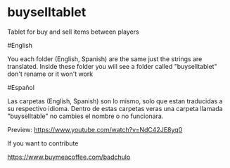 # buyselltablet
 Tablet for buy and sell items between players

#English

You each folder (English, Spanish) are the same just the strings are translated. Inside these folder you will see a folder called "buyselltablet" don't rename or it won't work

#Español

Las carpetas (English, Spanish) son lo mismo, solo que estan traducidas a su respectivo idioma. Dentro de estas carpetas veras una carpeta llamada "buyselltable" no cambies el nombre o no funcionara.



Preview: https://www.youtube.com/watch?v=NdC42JE8yq0


If you want to contribute 

https://www.buymeacoffee.com/badchulo